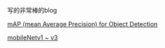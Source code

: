 写的非常棒的blog

[mAP (mean Average Precision) for Object Detection](https://medium.com/@jonathan_hui/map-mean-average-precision-for-object-detection-45c121a31173)

[mobileNetv1 ~ v3](https://zhuanlan.zhihu.com/p/70703846)
